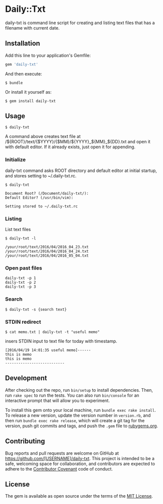 # Daily::Txt

daily-txt is command line script for creating and listing text files that has a filename with current date.

## Installation

Add this line to your application's Gemfile:

```ruby
gem 'daily-txt'
```

And then execute:

    $ bundle

Or install it yourself as:

    $ gem install daily-txt

## Usage

```
$ daily-txt
```

A command above creates text file at /${ROOT}/text/{$YYYY}/{$MM}/${YYYY}_${MM}_${DD}.txt
and open it with default editor. If it already exists, just open it for appending.

### Initialize

daily-txt command asks ROOT directory and default editor at initial startup, and stores
setting to ~/.daily-txt.rc.

```
$ daily-txt

Document Root? (/Document/daily-txt/): 
Default Editor? (/usr/bin/vim): 

Setting stored to ~/.daily-txt.rc
```

### Listing

List text files

```
$ daily-txt -l

/your/root/text/2016/04/2016_04_23.txt
/your/root/text/2016/04/2016_04_24.txt
/your/root/text/2016/04/2016_05_04.txt
```

### Open past files

```
daily-txt -p 1
daily-txt -p 2
daily-txt -p 3
```

### Search

```
$ daily-txt -s {search text}
```

### STDIN redirect 

```
$ cat memo.txt | daily-txt -t "useful memo"
```

insers STDIN input to text file for today with timestamp.

```
[2016/04/19 14:01:35 useful memo]------
this is memo
this is memo
---------------------------
```

## Development

After checking out the repo, run `bin/setup` to install dependencies. Then, run `rake spec` to run the tests. You can also run `bin/console` for an interactive prompt that will allow you to experiment.

To install this gem onto your local machine, run `bundle exec rake install`. To release a new version, update the version number in `version.rb`, and then run `bundle exec rake release`, which will create a git tag for the version, push git commits and tags, and push the `.gem` file to [rubygems.org](https://rubygems.org).

## Contributing

Bug reports and pull requests are welcome on GitHub at https://github.com/[USERNAME]/daily-txt. This project is intended to be a safe, welcoming space for collaboration, and contributors are expected to adhere to the [Contributor Covenant](http://contributor-covenant.org) code of conduct.


## License

The gem is available as open source under the terms of the [MIT License](http://opensource.org/licenses/MIT).

